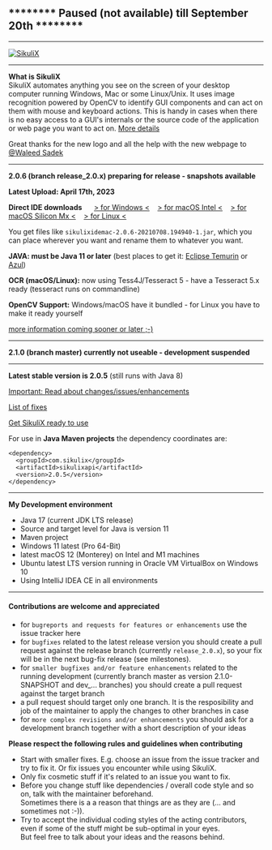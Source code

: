 ******** Paused (not available) till September 20th ********
---

---

[![SikuliX](https://raw.githubusercontent.com/RaiMan/SikuliX1/master/Support/sikulix-red.png)](https://sikulix.github.io)

---
**What is SikuliX**<br>SikuliX automates anything you see on the screen of your desktop computer 
running Windows, Mac or some Linux/Unix. It uses image recognition powered by OpenCV to identify 
GUI components and can act on them with mouse and keyboard actions.
This is handy in cases when there is no easy access to a GUI's internals or 
the source code of the application or web page you want to act on. [More details](http://sikulix.com)

Great thanks for the new logo and all the help with the new webpage to [@Waleed Sadek](https://github.com/waleedsadek-panx)

---
**2.0.6 (branch release_2.0.x) preparing for release - snapshots available**

**Latest Upload: April 17th, 2023**

**Direct IDE downloads** &nbsp;&nbsp;&nbsp;&nbsp;
[> for Windows <](https://oss.sonatype.org/service/local/artifact/maven/redirect?r=snapshots&g=com.sikulix&a=sikulixidewin&v=2.0.6-SNAPSHOT&e=jar)&nbsp;&nbsp;&nbsp;&nbsp;[> for macOS Intel <](https://oss.sonatype.org/service/local/artifact/maven/redirect?r=snapshots&g=com.sikulix&a=sikulixidemac&v=2.0.6-SNAPSHOT&e=jar)&nbsp;&nbsp;&nbsp;&nbsp;[> for macOS Silicon Mx <](https://oss.sonatype.org/service/local/artifact/maven/redirect?r=snapshots&g=com.sikulix&a=sikulixidemacm&v=2.0.6-SNAPSHOT&e=jar)&nbsp;&nbsp;&nbsp;&nbsp;[> for Linux <](https://oss.sonatype.org/service/local/artifact/maven/redirect?r=snapshots&g=com.sikulix&a=sikulixidelux&v=2.0.6-SNAPSHOT&e=jar) 

You get files like `sikulixidemac-2.0.6-20210708.194940-1.jar`, which you can place wherever you want and rename them to whatever you want. 

**JAVA: must be Java 11 or later** (best places to get it: [Eclipse Temurin](https://adoptium.net) or [Azul](https://www.azul.com/downloads/?package=jdk#download-openjdk))

**OCR (macOS/Linux):** now using Tess4J/Tesseract 5 - have a Tesseract 5.x ready (tesseract runs on commandline)

**OpenCV Support:** Windows/macOS have it bundled - for Linux you have to make it ready yourself 

[more information coming sooner or later ;-)]()

---
**2.1.0 (branch master) currently not useable - development suspended**
<hr>

**Latest stable version is 2.0.5** (still runs with Java 8)

[Important: Read about changes/issues/enhancements](https://github.com/RaiMan/SikuliX1/wiki/About-actual-release-version)

[List of fixes](https://github.com/RaiMan/SikuliX1/wiki/ZZZ-Bug-Fixes)

[Get SikuliX ready to use](https://raiman.github.io/SikuliX1/downloads.html)
 
For use in **Java Maven projects** the dependency coordinates are:
```
<dependency>
  <groupId>com.sikulix</groupId>
  <artifactId>sikulixapi</artifactId>
  <version>2.0.5</version>
</dependency>
```
<hr>

**My Development environment**

 - Java 17 (current JDK LTS release)
 - Source and target level for Java is version 11
 - Maven project
 - Windows 11 latest (Pro 64-Bit)
 - latest macOS 12 (Monterey) on Intel and M1 machines
 - Ubuntu latest LTS version running in Oracle VM VirtualBox on Windows 10
 - Using IntelliJ IDEA CE in all environments

<hr>

#### Contributions are welcome and appreciated
 - for `bugreports and requests for features or enhancements` use the issue tracker here
 - for `bugfixes` related to the latest release version you should create a pull request against the release branch (currently `release_2.0.x`), so your fix will be in the next bug-fix release (see milestones).
- for `smaller bugfixes and/or feature enhancements` related to the running development (currently branch master as version 2.1.0-SNAPSHOT and dev_... branches) you should create a pull request against the target branch
- a pull request should target only one branch. It is the resposibility and job of the maintainer to apply the changes to other branches in case 
- for `more complex revisions and/or enhancements` you should ask for a development branch together with a short description of your ideas
 
 **Please respect the following rules and guidelines when contributing**
  - Start with smaller fixes. E.g. choose an issue from the issue tracker and try to fix it. Or fix issues you encounter while using SikuliX.
  - Only fix cosmetic stuff if it's related to an issue you want to fix.
  - Before you change stuff like dependencies / overall code style and so on, talk with the maintainer beforehand.<br>Sometimes there is a a reason that things are as they are (... and sometimes not :-)).
  - Try to accept the individual coding styles of the acting contributors, even if some of the stuff might be sub-optimal in your eyes.<br>But feel free to talk about your ideas and the reasons behind.

 
